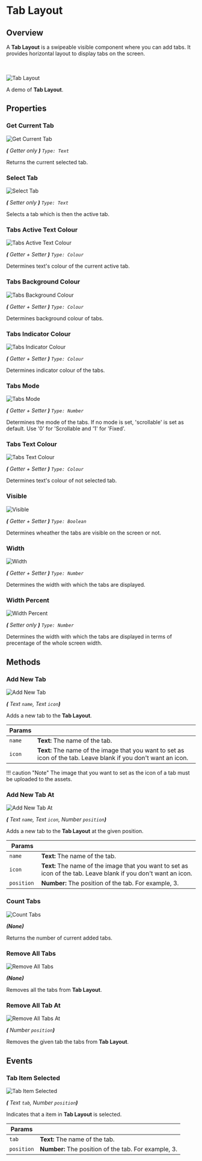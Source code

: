 # Tab Layout

## Overview
A **Tab Layout** is a swipeable visible component where you can add tabs. It provides horizontal layout to display tabs on the screen.

<br><br>
![Tab Layout](/assets/images/components/user-interface/tab-layout/TabLayout.gif)

A demo of **Tab Layout**.


## Properties

### Get Current Tab

![Get Current Tab](/assets/images/components/user-interface/tab-layout/p_getcurrenttab.jpg)

_**\(** Getter only **\)**
`Type: Text`_

Returns the current selected tab.


### Select Tab

![Select Tab](/assets/images/components/user-interface/tab-layout/p_selecttab.jpg)

_**\(** Setter only **\)**
`Type: Text`_

Selects a tab which is then the active tab.


### Tabs Active Text Colour

![Tabs Active Text Colour](/assets/images/components/user-interface/tab-layout/p_tabactivetextcolor.jpg)

_**\(** Getter + Setter **\)**
`Type: Colour`_

Determines text's colour of the current active tab.


### Tabs Background Colour

![Tabs Background Colour](/assets/images/components/user-interface/tab-layout/p_tabsbackgroundcolor.jpg)

_**\(** Getter + Setter **\)**
`Type: Colour`_

Determines background colour of tabs.


### Tabs Indicator Colour

![Tabs Indicator Colour](/assets/images/components/user-interface/tab-layout/p_tabsindicatorcolor.jpg)

_**\(** Getter + Setter **\)**
`Type: Colour`_

Determines indicator colour of the tabs.


### Tabs Mode

![Tabs Mode](/assets/images/components/user-interface/tab-layout/p_tabsmode.jpg)

_**\(** Getter + Setter **\)**
`Type: Number`_

Determines the mode of the tabs. If no mode is set, 'scrollable' is set as default. Use '0' for 'Scrollable and '1' for 'Fixed'.


### Tabs Text Colour

![Tabs Text Colour](/assets/images/components/user-interface/tab-layout/p_tabstextcolor.jpg)

_**\(** Getter + Setter **\)**
`Type: Colour`_

Determines text's colour of not selected tab.


### Visible

![Visible](/assets/images/components/user-interface/tab-layout/p_visible.jpg)

_**\(** Getter + Setter **\)**
`Type: Boolean`_

Determines wheather the tabs are visible on the screen or not.


### Width

![Width](/assets/images/components/user-interface/tab-layout/p_width.jpg)

_**\(** Getter + Setter **\)**
`Type: Number`_

Determines the width with which the tabs are displayed.


### Width Percent

![Width Percent](/assets/images/components/user-interface/tab-layout/p_widthpercent.jpg)

_**\(** Setter only **\)**
`Type: Number`_

Determines the width with which the tabs are displayed in terms of precentage of the whole screen width.


## Methods

### Add New Tab

![Add New Tab](/assets/images/components/user-interface/tab-layout/m_addnewtab.jpg)

_**\(** Text `name`, Text `icon`**\)**_

Adds a new tab to the **Tab Layout**.

Params               | []()
-------------------- | ------------
`name `              | **Text:** The name of the tab.
`icon `              | **Text:** The name of the image that you want to set as icon of the tab. Leave blank if you don't want an icon.

!!! caution "Note"
    The image that you want to set as the icon of a tab must be uploaded to the assets.


### Add New Tab At

![Add New Tab At](/assets/images/components/user-interface/tab-layout/m_addnewtabat.jpg)

_**\(** Text `name`, Text `icon`, Number `position`**\)**_

Adds a new tab to the **Tab Layout** at the given position.

Params               | []()
-------------------- | ------------
`name `              | **Text:** The name of the tab.
`icon `              | **Text:** The name of the image that you want to set as icon of the tab. Leave blank if you don't want an icon.
`position `          | **Number:** The position of the tab. For example, 3.




    

### Count Tabs

![Count Tabs](/assets/images/components/user-interface/tab-layout/m_counttabs.jpg)

_**\(**None**\)**_

Returns the number of current added tabs.


### Remove All Tabs

![Remove All Tabs](/assets/images/components/user-interface/tab-layout/m_removealltabs.jpg)

_**\(**None**\)**_

Removes all the tabs from **Tab Layout**.


### Remove All Tab At

![Remove All Tabs At](/assets/images/components/user-interface/tab-layout/m_removealltabat.jpg)

_**\(** Number `position`**\)**_

Removes the given tab the tabs from **Tab Layout**.


## Events

### Tab Item Selected

![Tab Item Selected](/assets/images/components/user-interface/tab-layout/e_tabitemselected.jpg)

_**\(** Text `tab`, Number `position`**\)**_

Indicates that a item in **Tab Layout** is selected.

Params               | []()
-------------------- | ------------
`tab`                | **Text:** The name of the tab.
`position`           | **Number:** The position of the tab. For example, 3.
